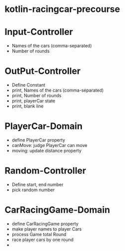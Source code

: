 # kotlin-racingcar-precourse

# Input-Controller
- Names of the cars (comma-separated)
- Number of rounds

# OutPut-Controller
- Define Constant
- print, Names of the cars (comma-separated)
- print, Number of rounds
- print, playerCar state
- print, blank line

# PlayerCar-Domain
- define PlayerCar property
- canMove: judge PlayerCar can move
- moving: update distance property

# Random-Controller
- Define start, end number
- pick random number

# CarRacingGame-Domain
- define CarRacingGame property
- make player names to player Cars 
- process Game total Round
- race player cars by one round
- 